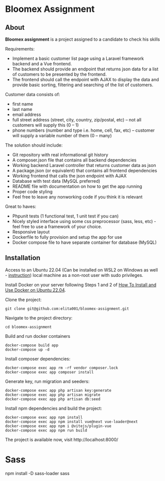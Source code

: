 # Bloomex Assignment

## About

**Bloomex assignment** is a project assigned to a candidate to check his skills

Requirements:
- Implement a basic customer list page using a Laravel framework backend and a Vue frontend. 
- The backend should provide an endpoint that returns json data for a list of customers to be presented by the frontend. 
- The frontend should call the endpoint with AJAX to display the data and provide basic sorting, filtering and searching of the list of customers. 

Customer data consists of: 
- first name 
- last name 
- email address 
- full street address (street, city, country, zip/postal, etc) – not all customers will supply this (0 – 1) 
- phone numbers (number and type i.e. home, cell, fax, etc) – customer will supply a variable number of them (0 – many) 

The solution should include: 
- Git repository with real informational git history 
- A composer.json file that contains all backend dependencies 
- Working backend Laravel controller that returns customer data as json 
- A package.json (or equivalent) that contains all frontend dependencies 
- Working frontend that calls the json endpoint with AJAX 
- Database with test data (MySQL preferred)  
- README file with documentation on how to get the app running 
- Proper code styling
- Feel free to leave any nonworking code if you think it is relevant 

Great to haves: 
- Phpunit tests (1 functional test, 1 unit test if you can) 
- Nicely styled interface using some css preprocessor (sass, less, etc) - feel free to use a framework of your choice. 
- Responsive layout 
- Dockerfile to fully provision and setup the app for use 
- Docker compose file to have separate container for database (MySQL)

## Installation  
Access to an Ubuntu 22.04 (Can be installed on WSL2 on Windows as well - [instruction](https://ubuntu.com/tutorials/install-ubuntu-on-wsl2-on-windows-11-with-gui-support#1-overview)) local machine as a non-root user with sudo privileges.

Install Docker on your server following Steps 1 and 2 of [How To Install and Use Docker on Ubuntu 22.04](https://www.digitalocean.com/community/tutorials/how-to-install-and-use-docker-on-ubuntu-22-04).

Clone the project: 
```
git clone git@github.com:elita001/bloomex-assignment.git
```

Navigate to the project directory:
```
cd bloomex-assignment
```

Build and run docker containers
```
docker-compose build app
docker-compose up -d
```

Install composer dependencies:
```
docker-compose exec app rm -rf vendor composer.lock
docker-compose exec app composer install
```

Generate key, run migration and seeders:
```
docker-compose exec app php artisan key:generate
docker-compose exec app php artisan migrate
docker-compose exec app php artisan db:seed
```

Install npm dependencies and build the project:
```
docker-compose exec app npm install
docker-compose exec app npm install vue@next vue-loader@next
docker-compose exec app npm i @vitejs/plugin-vue
docker-compose exec app npm run build
```

The project is available now, visit http://localhost:8000/


# Sass
npm install -D sass-loader sass